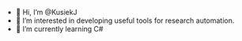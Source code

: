 - 👋 Hi, I’m @KusiekJ
- 👀 I’m interested in developing useful tools for research automation.
- 🌱 I’m currently learning C#


<!---
KusiekJ/KusiekJ is a ✨ special ✨ repository because its `README.md` (this file) appears on your GitHub profile.
You can click the Preview link to take a look at your changes.
--->
